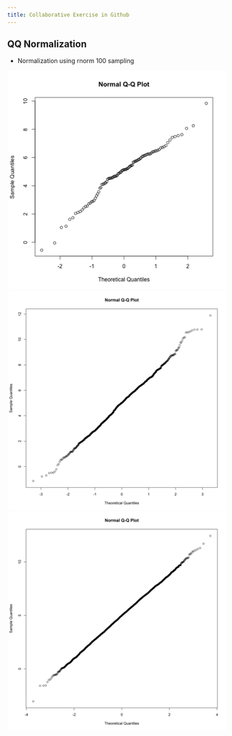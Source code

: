 ```yaml
---
title: Collaborative Exercise in Github
---
```


## QQ Normalization


- Normalization using rnorm 100 sampling

<center>
<img src="qqnorm_100.png", width=500 />
</center>

<center>
<img src="qqnorm_1k.png", width=500 />
</center>

<center>
<img src="qqnorm_5k.png", width=500 />
</center>


